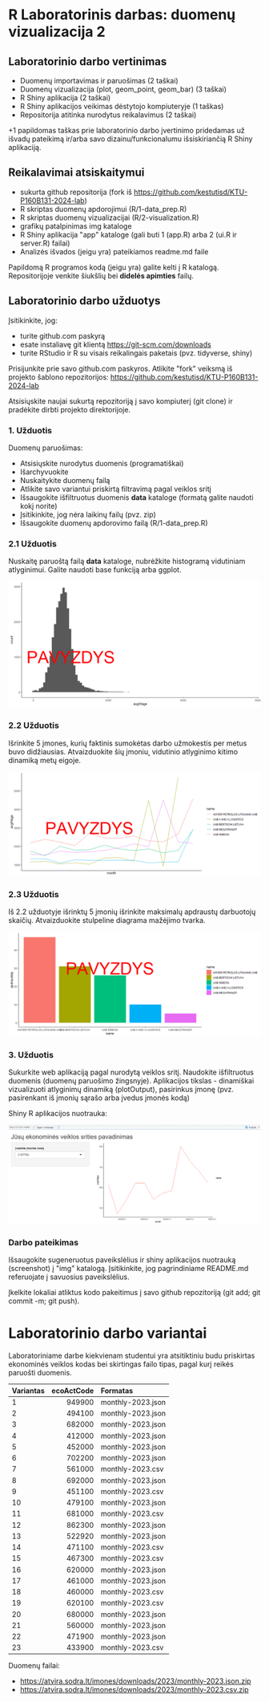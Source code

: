 # R Laboratorinis darbas: duomenų vizualizacija 2

## Laboratorinio darbo vertinimas

*	Duomenų importavimas ir paruošimas (2 taškai)
*	Duomenų vizualizacija (plot, geom_point, geom_bar) (3 taškai)
*	R Shiny aplikacija (2 taškai)
*	R Shiny aplikacijos veikimas dėstytojo kompiuteryje (1 taškas)
*	Repositorija atitinka nurodytus reikalavimus (2 taškai)

+1 papildomas taškas prie laboratorinio darbo įvertinimo pridedamas už išvadų pateikimą ir/arba savo dizainu/funkcionalumu išsiskiriančią R Shiny aplikaciją.


## Reikalavimai atsiskaitymui

*	sukurta github repositorija (fork iš https://github.com/kestutisd/KTU-P160B131-2024-lab)
*	R skriptas duomenų apdorojimui (R/1-data_prep.R)
*	R skriptas duomenų vizualizacijai (R/2-visualization.R)
*	grafikų patalpinimas img kataloge
*	R Shiny aplikacija "app" kataloge (gali buti 1 (app.R) arba 2 (ui.R ir server.R) failai)
*	Analizės išvados (jeigu yra) pateikiamos readme.md faile

Papildomą R programos kodą (jeigu yra) galite kelti į R katalogą. Repositorijoje venkite šiukšlių bei **didelės apimties** failų.


## Laboratorinio darbo užduotys

Įsitikinkite, jog:
* turite github.com paskyrą
* esate instaliavę git klientą https://git-scm.com/downloads
* turite RStudio ir R su visais reikalingais paketais (pvz. tidyverse, shiny)

Prisijunkite prie savo github.com paskyros. Atlikite "fork" veiksmą iš projekto šablono repozitorijos: https://github.com/kestutisd/KTU-P160B131-2024-lab

Atsisiųskite naujai sukurtą repozitoriją į savo kompiuterį (git clone) ir pradėkite dirbti projekto direktorijoje.

### 1. Užduotis

Duomenų paruošimas:

* Atsisiųskite nurodytus duomenis (programatiškai)
* Išarchyvuokite
* Nuskaitykite duomenų failą
* Atlikite savo variantui priskirtą filtravimą pagal veiklos sritį
* Išsaugokite išfiltruotus duomenis **data** kataloge (formatą galite naudoti kokį norite)
* Įsitikinkite, jog nėra laikinų failų (pvz. zip)
* Išsaugokite duomenų apdorovimo failą (R/1-data_prep.R)

### 2.1 Užduotis

Nuskaitę paruoštą failą **data** kataloge, nubrėžkite histogramą vidutiniam atlyginimui. Galite naudoti base funkciją arba ggplot.

![histograma](img/pavyzdys1.png)

### 2.2 Užduotis

Išrinkite 5 įmones, kurių faktinis sumokėtas darbo užmokestis per metus buvo didžiausias. Atvaizduokite šių įmoniu˛ vidutinio atlyginimo kitimo dinamiką metų eigoje.

![atlyginimai](img/pavyzdys2.png)


### 2.3 Užduotis

Iš 2.2 užduotyje išrinktų 5 įmonių išrinkite maksimalų apdraustų darbuotojų skaičių. Atvaizduokite stulpeline diagrama mažėjimo tvarka.

![apdraustieji](img/pavyzdys3.png)

### 3. Užduotis

Sukurkite web aplikaciją pagal nurodytą veiklos sritį. Naudokite išfiltruotus duomenis (duomenų paruošimo žingsnyje). Aplikacijos tikslas - dinamiškai vizualizuoti atlyginimų dinamiką (plotOutput), pasirinkus įmonę (pvz. pasirenkant iš įmonių sąrašo arba įvedus įmonės kodą)

Shiny R aplikacijos nuotrauka:

![shiny app](img/shiny_example.png)

### Darbo pateikimas

Išsaugokite sugeneruotus paveikslėlius ir shiny aplikacijos nuotrauką (screenshot) į "img" katalogą. Įsitikinkite, jog pagrindiniame README.md referuojate į savuosius paveikslėlius. 

Įkelkite lokaliai atliktus kodo pakeitimus į savo github repozitoriją (git add; git commit -m; git push).

# Laboratorinio darbo variantai

Laboratoriniame darbe kiekvienam studentui yra atsitiktiniu budu priskirtas ekonominės veiklos kodas bei skirtingas failo tipas, pagal kurį reikės paruošti duomenis.

|Variantas | ecoActCode|Formatas          |
|:---------|----------:|:-----------------|
|1         |     949900|monthly-2023.json |
|2         |     494100|monthly-2023.json |
|3         |     682000|monthly-2023.json |
|4         |     412000|monthly-2023.json |
|5         |     452000|monthly-2023.json |
|6         |     702200|monthly-2023.json |
|7         |     561000|monthly-2023.csv  |
|8         |     692000|monthly-2023.json |
|9         |     451100|monthly-2023.csv  |
|10        |     479100|monthly-2023.json |
|11        |     681000|monthly-2023.csv  |
|12        |     862300|monthly-2023.json |
|13        |     522920|monthly-2023.json |
|14        |     471100|monthly-2023.csv  |
|15        |     467300|monthly-2023.csv  |
|16        |     620000|monthly-2023.json |
|17        |     461000|monthly-2023.json |
|18        |     460000|monthly-2023.csv  |
|19        |     620100|monthly-2023.csv  |
|20        |     680000|monthly-2023.json |
|21        |     560000|monthly-2023.json |
|22        |     471900|monthly-2023.json |
|23        |     433900|monthly-2023.csv  |

Duomenų failai: 

* https://atvira.sodra.lt/imones/downloads/2023/monthly-2023.json.zip
* https://atvira.sodra.lt/imones/downloads/2023/monthly-2023.csv.zip

